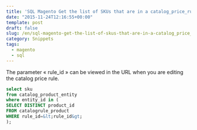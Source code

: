 ```yaml
--- 
title: 'SQL Magento Get the list of SKUs that are in a catalog_price_rule'
date: "2015-11-24T12:16:55+00:00"
template: post 
draft: false
slug: /en/sql-magento-get-the-list-of-skus-that-are-in-a-catalog_price_rule/
category: Snippets
tags:
  - magento
  - sql
---
```

The parameter « rule_id » can be viewed in the URL when you are editing the catalog price rule.

```SQL 
select sku
from catalog_product_entity
where entity_id in (
SELECT DISTINCT product_id 
FROM catalogrule_product 
WHERE rule_id=&lt;rule_id&gt;
);
```